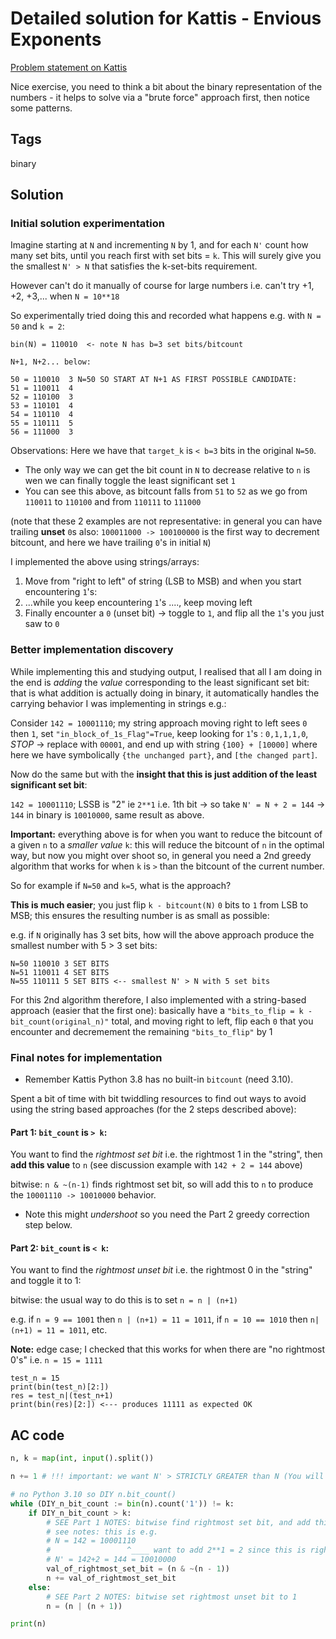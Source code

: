 # Detailed solution for Kattis - Envious Exponents

[Problem statement on Kattis](https://open.kattis.com/problems/enviousexponents)

Nice exercise, you need to think a bit about the binary representation of the numbers - it helps to solve via a "brute force" approach first, then notice some patterns.

## Tags

binary

## Solution

### Initial solution experimentation

Imagine starting at `N` and incrementing `N` by 1, and for each `N'` count how many set bits, until you reach first with set bits = `k`. This will surely give you the smallest `N' > N` that satisfies the k-set-bits requirement.

However can't do it manually of course for large numbers i.e. can't try +1, +2, +3,... when `N = 10**18`

So experimentally tried doing this and recorded what happens e.g. with `N = 50` and `k = 2`:

```
bin(N) = 110010  <- note N has b=3 set bits/bitcount

N+1, N+2... below:

50 = 110010  3 N=50 SO START AT N+1 AS FIRST POSSIBLE CANDIDATE:
51 = 110011  4
52 = 110100  3
53 = 110101  4   
54 = 110110  4   
55 = 110111  5   
56 = 111000  3
```

Observations: Here we have that `target_k` is `< b=3` bits in the original `N=50`.
- The only way we can get the bit count in `N` to decrease relative to `n` is wen we can finally toggle the least significant set `1`
- You can see this above, as bitcount falls from `51` to `52` as we go from `110011` to `110100` and from `110111` to `111000`

(note that these 2 examples are not representative: in general you can have trailing **unset** `0`s also: `100011000 -> 100100000` is the first way to decrement bitcount, and here we have trailing `0`'s in initial `N`)

I implemented the above using strings/arrays:

1. Move from "right to left" of string (LSB to MSB) and when you start encountering `1`'s:
2. ...while you keep encountering `1`'s ...., keep moving left
3. Finally encounter a `0` (unset bit) -> toggle to `1`, and flip all the `1`'s you just saw to `0`

### Better implementation discovery

While implementing this and studying output, I realised that all I am doing in the end is *adding* the *value* corresponding to the least significant set bit: that is what addition is actually doing in binary, it automatically handles the carrying behavior I was implementing in strings e.g.:

Consider `142 = 10001110`; my string approach moving right to left sees `0` then `1`, set `"in_block_of_1s_Flag"=True`, keep looking for `1`'s : `0,1,1,1,0`, *STOP* -> replace with `00001`, and end up with string `{100} + [10000]` where here we have symbolically `{the unchanged part}`, and `[the changed part]`.

Now do the same but with the **insight that this is just addition of the least significant set bit**:

`142 = 10001110`; LSSB is "2" ie `2**1` i.e. 1th bit -> so take `N' = N + 2 = 144` -> `144` in binary is `10010000`, same result as above.

**Important:** everything above is for when you want to reduce the bitcount of a given `n` to a *smaller value* `k`: this will reduce the bitcount of `n` in the optimal way, but now you might over shoot so, in general you need a 2nd greedy algorithm that works
for when `k` is `>` than the bitcount of the current number.

So for example if `N=50` and `k=5`, what is the approach?

**This is much easier**; you just flip  `k - bitcount(N)` `0` bits to `1` from LSB to MSB; this ensures the resulting number is as small as possible:

e.g. if `N` originally has 3 set bits, how will the above approach produce the smallest number with 5 > 3 set bits:

```
N=50 110010 3 SET BITS 
N=51 110011 4 SET BITS
N=55 110111 5 SET BITS <-- smallest N' > N with 5 set bits
```

For this 2nd algorithm therefore, I also implemented with a string-based approach (easier that the first one): basically have a `"bits_to_flip = k - bit_count(original_n)"` total, and moving right to left, flip each `0` that you encounter and decremement the remaining `"bits_to_flip"` by 1

### Final notes for implementation

- Remember Kattis Python 3.8 has no built-in `bitcount` (need 3.10).

Spent a bit of time with bit twiddling resources to find out ways to avoid using the string based approaches (for the 2 steps described above):

#### Part 1: `bit_count` is `> k`:

You want to find the *rightmost set bit* i.e. the rightmost 1 in the "string", then **add this value** to `n` (see discussion example with `142 + 2 = 144` above)

bitwise: `n & ~(n-1)` finds rightmost set bit, so will add this to `n` to produce the `10001110 -> 10010000` behavior.

- Note this might *undershoot* so you need the Part 2 greedy correction step below.

#### Part 2: `bit_count` is `< k`:

You want to find the *rightmost unset bit* i.e. the rightmost 0 in the "string" and toggle it to 1:

bitwise: the usual way to do this is to set `n = n | (n+1)`

e.g. if `n = 9 == 1001` then  `n | (n+1) = 11 = 1011`, if `n = 10 == 1010` then `n|(n+1) = 11 = 1011`, etc.

**Note:** edge case; I checked that this works for when there are "no rightmost 0's" i.e. `n = 15 = 1111`

```
test_n = 15
print(bin(test_n)[2:])
res = test_n|(test_n+1)
print(bin(res)[2:]) <--- produces 11111 as expected OK 
```

## AC code

```python
n, k = map(int, input().split())

n += 1 # !!! important: we want N' > STRICTLY GREATER than N (You will fail testcases e.g. input 12,2 produces 12 if you allow N' >= N instead of N' > N)

# no Python 3.10 so DIY n.bit_count()
while (DIY_n_bit_count := bin(n).count('1')) != k:
    if DIY_n_bit_count > k:
        # SEE Part 1 NOTES: bitwise find rightmost set bit, and add this value to n
        # see notes: this is e.g.
        # N = 142 = 10001110
        #                 ^____ want to add 2**1 = 2 since this is rightmost set '1' bit: which you get from N & ~(N-1)
        # N' = 142+2 = 144 = 10010000
        val_of_rightmost_set_bit = (n & ~(n - 1))
        n += val_of_rightmost_set_bit
    else:
        # SEE Part 2 NOTES: bitwise set rightmost unset bit to 1
        n = (n | (n + 1))

print(n)
```